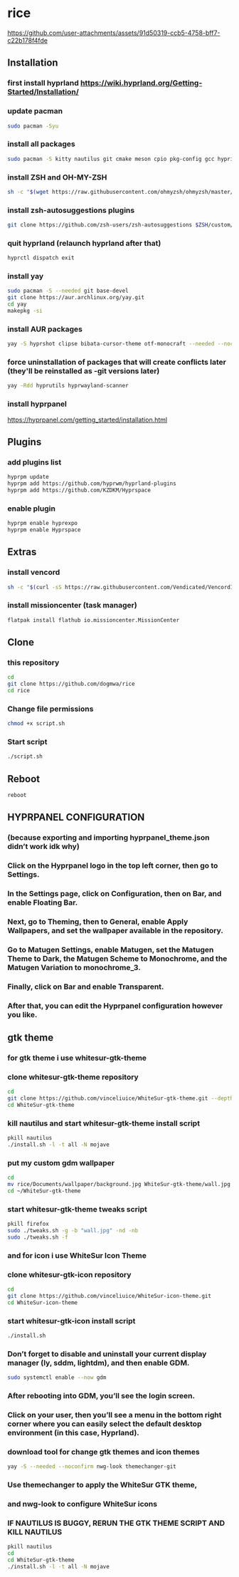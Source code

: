 # rice




https://github.com/user-attachments/assets/91d50319-ccb5-4758-bff7-c22b178f4fde




## Installation

### first install hyprland https://wiki.hyprland.org/Getting-Started/Installation/

### update pacman

```bash
sudo pacman -Syu
```
### install all packages 

```bash
sudo pacman -S kitty nautilus git cmake meson cpio pkg-config gcc hypridle hyprlock fuzzel keepassxc flatpak discord zsh fastfetch firefox gdm --needed --noconfirm
```

### install ZSH and OH-MY-ZSH 

```bash
sh -c "$(wget https://raw.githubusercontent.com/ohmyzsh/ohmyzsh/master/tools/install.sh -O -)"
```

### install zsh-autosuggestions plugins

```bash
git clone https://github.com/zsh-users/zsh-autosuggestions $ZSH/custom/plugins/zsh-autosuggestions
```

### quit hyprland (relaunch hyprland after that)


```bash
hyprctl dispatch exit
```

### install yay 

```bash
sudo pacman -S --needed git base-devel
git clone https://aur.archlinux.org/yay.git
cd yay
makepkg -si
```


### install AUR packages

```bash
yay -S hyprshot clipse bibata-cursor-theme otf-monocraft --needed --noconfirm
```
### force uninstallation of packages that will create conflicts later (they'll be reinstalled as -git versions later)

```bash
yay -Rdd hyprutils hyprwayland-scanner
```
### install hyprpanel

https://hyprpanel.com/getting_started/installation.html

## Plugins

### add plugins list

```bash
hyprpm update
hyprpm add https://github.com/hyprwm/hyprland-plugins
hyprpm add https://github.com/KZDKM/Hyprspace
```

### enable plugin

```bash
hyprpm enable hyprexpo
hyprpm enable Hyprspace
```


## Extras

### install vencord

```bash
sh -c "$(curl -sS https://raw.githubusercontent.com/Vendicated/VencordInstaller/main/install.sh)"
```
### install missioncenter (task manager)

```bash
flatpak install flathub io.missioncenter.MissionCenter
```

## Clone

### this repository


```bash
cd
git clone https://github.com/dogmwa/rice
cd rice
```

### Change file permissions

```bash
chmod +x script.sh
```
### Start script

```bash
./script.sh
```

## Reboot

```bash
reboot
```


## HYPRPANEL CONFIGURATION

### (because exporting and importing hyprpanel_theme.json didn’t work idk why)

### Click on the Hyprpanel logo in the top left corner, then go to Settings.
### In the Settings page, click on Configuration, then on Bar, and enable Floating Bar.

### Next, go to Theming, then to General, enable Apply Wallpapers, and set the wallpaper available in the repository.

### Go to Matugen Settings, enable Matugen, set the Matugen Theme to Dark, the Matugen Scheme to Monochrome, and the Matugen Variation to monochrome_3.

### Finally, click on Bar and enable Transparent.

### After that, you can edit the Hyprpanel configuration however you like.



## gtk theme


### for gtk theme i use whitesur-gtk-theme

### clone whitesur-gtk-theme repository


```bash
cd
git clone https://github.com/vinceliuice/WhiteSur-gtk-theme.git --depth=1
cd WhiteSur-gtk-theme
```

### kill nautilus and start whitesur-gtk-theme install script

```bash
pkill nautilus
./install.sh -l -t all -N mojave
```

### put my custom gdm wallpaper

```bash
cd
mv rice/Documents/wallpaper/background.jpg WhiteSur-gtk-theme/wall.jpg
cd ~/WhiteSur-gtk-theme
```

### start whitesur-gtk-theme tweaks script

```bash
pkill firefox
sudo ./tweaks.sh -g -b "wall.jpg" -nd -nb
sudo ./tweaks.sh -f
```

### and for icon i use WhiteSur Icon Theme

### clone whitesur-gtk-icon repository

```bash
cd
git clone https://github.com/vinceliuice/WhiteSur-icon-theme.git
cd WhiteSur-icon-theme
```

### start whitesur-gtk-icon install script

```bash
./install.sh
```

### Don’t forget to disable and uninstall your current display manager (ly, sddm, lightdm), and then enable GDM.

```bash
sudo systemctl enable --now gdm
```


### After rebooting into GDM, you’ll see the login screen.
### Click on your user, then you’ll see a menu in the bottom right corner where you can easily select the default desktop environment (in this case, Hyprland).

### download tool for change gtk themes and icon themes

```bash
yay -S --needed --noconfirm nwg-look themechanger-git
```

### Use themechanger to apply the WhiteSur GTK theme,
### and nwg-look to configure WhiteSur icons

### IF NAUTILUS IS BUGGY, RERUN THE GTK THEME SCRIPT AND KILL NAUTILUS

```bash
pkill nautilus
cd
cd WhiteSur-gtk-theme
./install.sh -l -t all -N mojave
```
